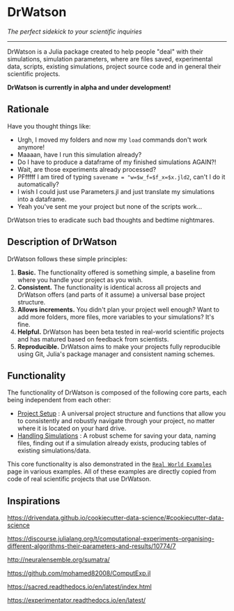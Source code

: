 # DrWatson

*The perfect sidekick to your scientific inquiries*

---

DrWatson is a Julia package created to help people "deal" with their simulations, simulation parameters, where are files saved, experimental data, scripts, existing simulations, project source code and in general their scientific projects.

**DrWatson is currently in alpha and under development!**

## Rationale
Have you thought things like:

* Urgh, I moved my folders and now my `load` commands don't work anymore!
* Maaaan, have I run this simulation already?
* Do I have to produce a dataframe of my finished simulations AGAIN?!
* Wait, are those experiments already processed?
* PFfffff I am tired of typing `savename = "w=$w_f=$f_x=$x.jld2`, can't I do it automatically?
* I wish I could just use Parameters.jl and just translate my simulations into a dataframe.
* Yeah you've sent me your project but none of the scripts work...

DrWatson tries to eradicate such bad thoughts and bedtime nightmares.


## Description of DrWatson

DrWatson follows these simple principles:

1. **Basic.** The functionality offered is something simple, a baseline from where you handle your project as you wish.
2. **Consistent.** The functionality is identical across all projects and DrWatson offers (and parts of it assume) a universal base project structure.
3. **Allows increments.** You didn't plan your project well enough? Want to add more folders, more files, more variables to your simulations? It's fine.
4. **Helpful.** DrWatson has been beta tested in real-world scientific projects and has matured based on feedback from scientists.
5. **Reproducible.** DrWatson aims to make your projects fully reproducible using Git, Julia's package manager and consistent naming schemes.

## Functionality

The functionality of DrWatson is composed of the following core parts, each being independent from each other:

* [Project Setup](@ref) : A universal project structure and functions that allow you to consistently and robustly navigate through your project, no matter where it is located on your hard drive.
* [Handling Simulations](@ref) : A robust scheme for saving your data, naming files, finding out if a simulation already exists, producing tables of existing simulations/data.

This core functionality is also demonstrated in the [`Real World Examples`](@ref) page in various examples. All of these examples are directly copied from code of real scientific projects that use DrWatson.

## Inspirations

https://drivendata.github.io/cookiecutter-data-science/#cookiecutter-data-science

https://discourse.julialang.org/t/computational-experiments-organising-different-algorithms-their-parameters-and-results/10774/7

http://neuralensemble.org/sumatra/

https://github.com/mohamed82008/ComputExp.jl

https://sacred.readthedocs.io/en/latest/index.html

https://experimentator.readthedocs.io/en/latest/

